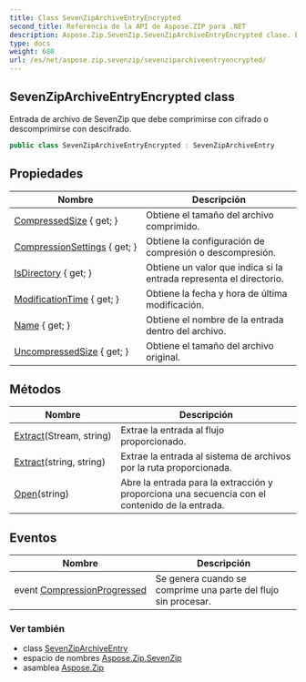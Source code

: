 ```yaml
---
title: Class SevenZipArchiveEntryEncrypted
second_title: Referencia de la API de Aspose.ZIP para .NET
description: Aspose.Zip.SevenZip.SevenZipArchiveEntryEncrypted clase. Entrada de archivo de SevenZip que debe comprimirse con cifrado o descomprimirse con descifrado.
type: docs
weight: 680
url: /es/net/aspose.zip.sevenzip/sevenziparchiveentryencrypted/
---
```

## SevenZipArchiveEntryEncrypted class

Entrada de archivo de SevenZip que debe comprimirse con cifrado o descomprimirse con descifrado.

```csharp
public class SevenZipArchiveEntryEncrypted : SevenZipArchiveEntry
```

## Propiedades

| Nombre | Descripción |
| --- | --- |
| [CompressedSize](../../aspose.zip.sevenzip/sevenziparchiveentry/compressedsize/) { get; } | Obtiene el tamaño del archivo comprimido. |
| [CompressionSettings](../../aspose.zip.sevenzip/sevenziparchiveentry/compressionsettings/) { get; } | Obtiene la configuración de compresión o descompresión. |
| [IsDirectory](../../aspose.zip.sevenzip/sevenziparchiveentry/isdirectory/) { get; } | Obtiene un valor que indica si la entrada representa el directorio. |
| [ModificationTime](../../aspose.zip.sevenzip/sevenziparchiveentry/modificationtime/) { get; } | Obtiene la fecha y hora de última modificación. |
| [Name](../../aspose.zip.sevenzip/sevenziparchiveentry/name/) { get; } | Obtiene el nombre de la entrada dentro del archivo. |
| [UncompressedSize](../../aspose.zip.sevenzip/sevenziparchiveentry/uncompressedsize/) { get; } | Obtiene el tamaño del archivo original. |

## Métodos

| Nombre | Descripción |
| --- | --- |
| [Extract](../../aspose.zip.sevenzip/sevenziparchiveentry/extract/)(Stream, string) | Extrae la entrada al flujo proporcionado. |
| [Extract](../../aspose.zip.sevenzip/sevenziparchiveentry/extract/)(string, string) | Extrae la entrada al sistema de archivos por la ruta proporcionada. |
| [Open](../../aspose.zip.sevenzip/sevenziparchiveentry/open/)(string) | Abre la entrada para la extracción y proporciona una secuencia con el contenido de la entrada. |

## Eventos

| Nombre | Descripción |
| --- | --- |
| event [CompressionProgressed](../../aspose.zip.sevenzip/sevenziparchiveentry/compressionprogressed/) | Se genera cuando se comprime una parte del flujo sin procesar. |

### Ver también

* class [SevenZipArchiveEntry](../sevenziparchiveentry/)
* espacio de nombres [Aspose.Zip.SevenZip](../../aspose.zip.sevenzip/)
* asamblea [Aspose.Zip](../../)


